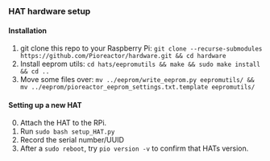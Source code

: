 ### HAT hardware setup

#### Installation

1. git clone this repo to your Raspberry Pi: `git clone --recurse-submodules https://github.com/Pioreactor/hardware.git && cd hardware`
2. Install eeprom utils: `cd hats/eepromutils && make && sudo make install && cd ..`
3. Move some files over: `mv ../eeprom/write_eeprom.py eepromutils/ && mv ../eeprom/pioreactor_eeprom_settings.txt.template eepromutils/`


#### Setting up a new HAT

0. Attach the HAT to the RPi.
1. Run `sudo bash setup_HAT.py`
2. Record the serial number/UUID
2. After a `sudo reboot`, try  `pio version -v` to confirm that HATs version.
